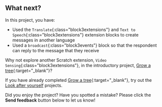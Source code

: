 ## What next?

In this project, you have:
+ Used the `Translate`{:class="block3extensions"} and `Text to Speech`{:class="block3extensions"} extension blocks to create messages in another language
+ Used a `broadcast`{:class="block3events"} block so that the respondent can reply to the message that they receive

Why not explore another Scratch extension, `Video Sensing`{:class="block3extensions"}, in the introductory project, [Grow a tree](https://projects.raspberrypi.org/en/projects/grow-a-tree){:target="_blank"}?


If you have already completed [Grow a tree](https://learning-admin.raspberrypi.org/en/projects/grow-a-tree){:target="_blank"}, try out the [Look after yourself](https://projects.raspberrypi.org/en/pathways/look-after-yourself) projects.

Did you enjoy the project? Have you spotted a mistake? Please click the **Send feedback** button below to let us know!

